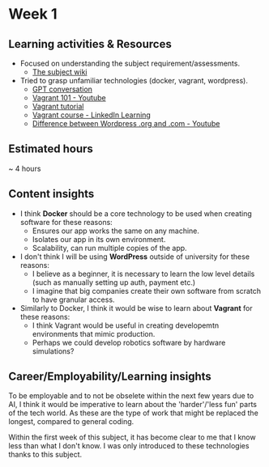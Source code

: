 # Week 1

## Learning activities & Resources
- Focused on understanding the subject requirement/assessments.
    - [The subject wiki](https://github.com/CP3402/subject/wiki)
- Tried to grasp unfamiliar technologies (docker, vagrant, wordpress).
    - [GPT conversation](https://chatgpt.com/share/67959f2b-0f74-8012-93f1-18f66bcdde6d)
    - [Vagrant 101 - Youtube](https://www.youtube.com/watch?v=a6W1hF9CgDQ)
    - [Vagrant tutorial](https://developer.hashicorp.com/vagrant/tutorials/getting-started?product_intent=vagrant)
    - [Vagrant course - LinkedIn Learning](https://www.linkedin.com/learning-login/share?account=2223545&forceAccount=false&redirect=https%3A%2F%2Fwww.linkedin.com%2Flearning%2Flearning-vagrant%3Ftrk%3Dshare_ent_url%26shareId%3DNDR0NdkoRvS6BQqNBDfe6g%253D%253D)
    - [Difference between Wordpress .org and .com - Youtube](https://www.youtube.com/watch?v=kD_Db3TCno0&t=290s)

## Estimated hours
~ 4 hours

## Content insights
- I think **Docker** should be a core technology to be used when creating software for these reasons:
    - Ensures our app works the same on any machine.
    - Isolates our app in its own environment.
    - Scalability, can run multiple copies of the app. 
- I don't think I will be using **WordPress** outside of university for these reasons:
    - I believe as a beginner, it is necessary to learn the low level details (such as manually setting up auth, payment etc.)
    - I imagine that big companies create their own software from scratch to have granular access. 
- Similarly to Docker, I think it would be wise to learn about **Vagrant** for these reasons:
    - I think Vagrant would be useful in creating developemtn environments that mimic production.
    - Perhaps we could develop robotics software by hardware simulations?

## Career/Employability/Learning insights
To be employable and to not be obselete within the next few years due to AI, I think it would be imperative to learn about the 'harder'/'less fun' parts of the tech world. As these are the type of work that might be replaced the longest, compared to general coding.

Within the first week of this subject, it has become clear to me that I know less than what I don't know. I was only introduced to these technologies thanks to this subject.
